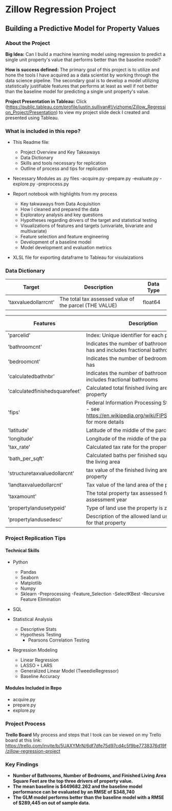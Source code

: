 # Zillow Regression Project
## Building a Predictive Model for Property Values

### About the Project
**Big Idea:** Can I build a machine learning model using regression to predict a single unit property's value that performs better than the baseline model?

**How is success defined:** The primary goal of this project is to utilize and hone the tools I have acquired as a data scientist by working through the data science pipeline. The secondary goal is to develop a model utilizing statistically justifiable features that performs at least as well if not better than the baseline model for predicting a single unit property's value. 

**Project Presentation in Tableau:** Click <here>(https://public.tableau.com/profile/justin.sullivan#!/vizhome/Zillow_Regression_Project/Presentation) to view my project slide deck I created and presented using Tableau.

### What is included in this repo?

- This Readme file:
    - Project Overview and Key Takeaways
    - Data Dictionary
    - Skills and tools necessary for replication
    - Outline of process and tips for replication
    
- Necessary Modules as .py files
    -acquire.py
    -prepare.py
    -evaluate.py
    -explore.py
    -preprocess.py
    
- Report notebook with highlights from my process
    - Key takwaways from Data Acquisition
    - How I cleaned and prepared the data
    - Exploratory analysis and key questions
    - Hypotheses regarding drivers of the target and statistical testing
    - Visualizations of features and targets (univariate, bivariate and multivariate)
    - Feature selection and feature engineering
    - Development of a baseline model
    - Model development and evaluation metrics
    
- XLSL file for exporting dataframe to Tableau for visulaizations

### Data Dictionary

| Target| Description | Data Type |
|---------|-------------|-----------|
| 'taxvaluedollarrcnt' | The total tax assessed value of the parcel (THE VALUE) | float64 |

| Features | Description | Data Type |
|---------|-------------|-----------|
| 'parcelid' | Index: Unique identifier for each property  | int64 |
| 'bathroomcnt' | Indicates the number of bathrooms a property has and includes fractional bathrooms | float64 |
| 'bedroomcnt' | Indicates the number of bedrooms a property has | float64 |
| 'calculatedbathnbr' | Indicates the number of bathrooms and includes fractional bathrooms| float64 |
| 'calculatedfinishedsquarefeet' | Calculated total finished living area of the property  | float64 |
| 'fips' | Federal Information Processing Standard code -  see https://en.wikipedia.org/wiki/FIPS_county_code for more details  | int64 |
| 'latitude' |  Latitude of the middle of the parcel| float64 |
| 'longitude' |  Longitude of the middle of the parcel  | float64 |
| 'tax_rate' | Calculated tax rate for the property| float64 |
| 'bath_per_sqft' | Calculated baths per finished square feet of the living area | float64 |
'structuretaxvaluedollarcnt' | tax value of the finished living area on the property| int64 |
'landtaxvaluedollarcnt' | Tax value of the land area of the parcel | int 64 |
'taxamount' | The total property tax assessed for that assessment year | int64 |
'propertylandusetypeid' |  Type of land use the property is zoned for | int64 |
'propertylandusedesc' | Description of the allowed land uses (zoning) for that property | object |


### Project Replication Tips

#### Technical Skills
- Python
    - Pandas
    - Seaborn
    - Matplotlib
    - Numpy
    - Sklearn
        -Preprocessing
        -Feature_Selection
            -SelectKBest
            -Recursive Feature Elimination
    
- SQL

- Statistical Analysis
    - Descriptive Stats
    - Hypothesis Testing
        - Pearsons Correlation Testing
        
- Regression Modeling
    - Linear Regression
    - LASSO + LARS
    - Generalized Linear Model (TweedieRegressor)
    - Baseline Accuracy

    
#### Modules Included in Repo
- acquire.py
- prepare.py
- explore.py

### Project Process

**Trello Board**
My process and steps that I took can be viewed on my Trello board at this link:
https://trello.com/invite/b/5UAXYMrN/6df7dfe75d97cd4c5f9be7738376d19f/zillow-regression-project


### Key Findings

- **Number of Bathrooms, Number of Bedrooms, and Finished Living Area Square Feet are the top three drivers of property value.**
- **The mean baseline is $449682.262 and the baseline model performance can be evaluated by an RMSE of $348,740**
- **The GLM model performs better than the baseline model with a RMSE of $289,445 on out of sample data.**


